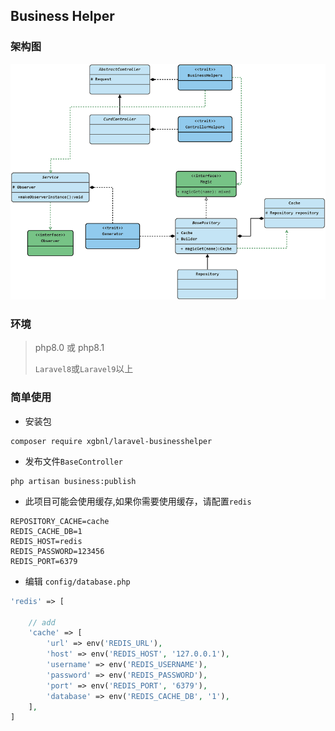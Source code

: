 ## Business Helper

### 架构图
![image](diagram.jpg)

### 环境
> php8.0 或 php8.1
> 
> `Laravel8`或`Laravel9`以上

### 简单使用

- 安装包

```shell
composer require xgbnl/laravel-businesshelper 
```

- 发布文件`BaseController`

```shell
php artisan business:publish 
```

- 此项目可能会使用缓存,如果你需要使用缓存，请配置`redis`

```dotenv
REPOSITORY_CACHE=cache
REDIS_CACHE_DB=1
REDIS_HOST=redis
REDIS_PASSWORD=123456
REDIS_PORT=6379
```

- 编辑 `config/database.php`

```php 
'redis' => [

    // add 
    'cache' => [
        'url' => env('REDIS_URL'),
        'host' => env('REDIS_HOST', '127.0.0.1'),
        'username' => env('REDIS_USERNAME'),
        'password' => env('REDIS_PASSWORD'),
        'port' => env('REDIS_PORT', '6379'),
        'database' => env('REDIS_CACHE_DB', '1'),
    ],
] 
```

[//]: # (### [详细文档]&#40;Doc.md&#41;)
